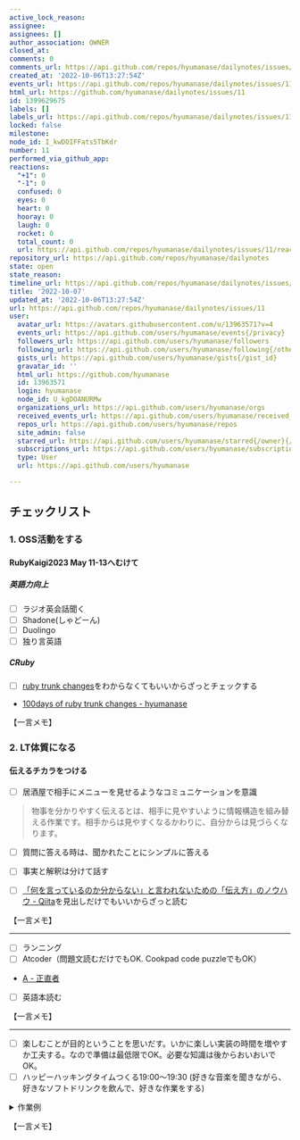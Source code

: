 ```yaml
---
active_lock_reason: 
assignee: 
assignees: []
author_association: OWNER
closed_at: 
comments: 0
comments_url: https://api.github.com/repos/hyumanase/dailynotes/issues/11/comments
created_at: '2022-10-06T13:27:54Z'
events_url: https://api.github.com/repos/hyumanase/dailynotes/issues/11/events
html_url: https://github.com/hyumanase/dailynotes/issues/11
id: 1399629675
labels: []
labels_url: https://api.github.com/repos/hyumanase/dailynotes/issues/11/labels{/name}
locked: false
milestone: 
node_id: I_kwDOIFFats5TbKdr
number: 11
performed_via_github_app: 
reactions:
  "+1": 0
  "-1": 0
  confused: 0
  eyes: 0
  heart: 0
  hooray: 0
  laugh: 0
  rocket: 0
  total_count: 0
  url: https://api.github.com/repos/hyumanase/dailynotes/issues/11/reactions
repository_url: https://api.github.com/repos/hyumanase/dailynotes
state: open
state_reason: 
timeline_url: https://api.github.com/repos/hyumanase/dailynotes/issues/11/timeline
title: '2022-10-07'
updated_at: '2022-10-06T13:27:54Z'
url: https://api.github.com/repos/hyumanase/dailynotes/issues/11
user:
  avatar_url: https://avatars.githubusercontent.com/u/13963571?v=4
  events_url: https://api.github.com/users/hyumanase/events{/privacy}
  followers_url: https://api.github.com/users/hyumanase/followers
  following_url: https://api.github.com/users/hyumanase/following{/other_user}
  gists_url: https://api.github.com/users/hyumanase/gists{/gist_id}
  gravatar_id: ''
  html_url: https://github.com/hyumanase
  id: 13963571
  login: hyumanase
  node_id: U_kgDOANURMw
  organizations_url: https://api.github.com/users/hyumanase/orgs
  received_events_url: https://api.github.com/users/hyumanase/received_events
  repos_url: https://api.github.com/users/hyumanase/repos
  site_admin: false
  starred_url: https://api.github.com/users/hyumanase/starred{/owner}{/repo}
  subscriptions_url: https://api.github.com/users/hyumanase/subscriptions
  type: User
  url: https://api.github.com/users/hyumanase

---
```

## チェックリスト
### 1. OSS活動をする
#### RubyKaigi2023 May 11-13へむけて
##### 英語力向上
- [ ] ラジオ英会話聞く
- [ ] Shadone(しゃどーん)
- [ ] Duolingo
- [ ] 独り言英語

##### CRuby
- [ ] [ruby trunk changes](https://ruby-trunk-changes.hatenablog.com/)をわからなくてもいいからざっとチェックする
- [100days of ruby trunk changes - hyumanase](https://scrapbox.io/hyumanase/100days_of_ruby_trunk_changes)


【一言メモ】



### 2. LT体質になる
#### 伝えるチカラをつける
- [ ] 居酒屋で相手にメニューを見せるようなコミュニケーションを意識
> 物事を分かりやすく伝えるとは、相手に見やすいように情報構造を組み替える作業です。相手からは見やすくなるかわりに、自分からは見づらくなります。
- [ ] 質問に答える時は、聞かれたことにシンプルに答える
- [ ] 事実と解釈は分けて話す
- [ ] [「何を言っているのか分からない」と言われないための「伝え方」のノウハウ - Qiita](https://qiita.com/yz2cm/items/486fd3f57491f6544431)を見出しだけでもいいからざっと読む


【一言メモ】



---
- [ ] ランニング
- [ ] Atcoder（問題文読むだけでもOK. Cookpad code puzzleでもOK）
- [A - 正直者](https://atcoder.jp/contests/abc002/tasks/abc002_1)

- [ ] 英語本読む

【一言メモ】



---
- [ ] 楽しむことが目的ということを思いだす。いかに楽しい実装の時間を増やすか工夫する。なので準備は最低限でOK。必要な知識は後からおいおいでOK。
- [ ] ハッピーハッキングタイムつくる19:00〜19:30
(好きな音楽を聞きながら、好きなソフトドリンクを飲んで、好きな作業をする)
<details> 
<summary>作業例</summary>

- Atcoder
- 気になる言語を学習
- 低レイヤーの勉強
- 気になる最近の技術の勉強
- シェル芸
</details>

【一言メモ】

